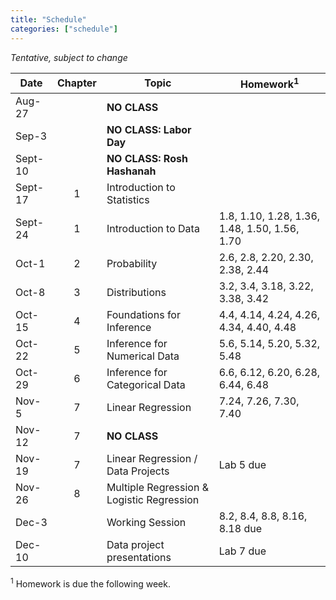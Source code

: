 ```yaml
---
title: "Schedule"
categories: ["schedule"]
---
```


<!--more-->

*Tentative, subject to change*

Date    | Chapter | Topic                          | Homework<sup>1</sup>
--------|:-------:|--------------------------------|------------
Aug-27  |         | **NO CLASS**                   |
Sep-3   |         | **NO CLASS: Labor Day**        |
Sept-10 |         | **NO CLASS: Rosh Hashanah**    |
Sept-17 |    1    | Introduction to Statistics     |
Sept-24 |    1    | Introduction to Data           | 1.8, 1.10, 1.28, 1.36, 1.48, 1.50, 1.56, 1.70
Oct-1   |    2    | Probability                    | 2.6, 2.8, 2.20, 2.30, 2.38, 2.44
Oct-8   |    3    | Distributions                  | 3.2, 3.4, 3.18, 3.22, 3.38, 3.42
Oct-15  |    4    | Foundations for Inference      | 4.4, 4.14, 4.24, 4.26, 4.34, 4.40, 4.48
Oct-22  |    5    | Inference for Numerical Data   | 5.6, 5.14, 5.20, 5.32, 5.48
Oct-29  |    6    | Inference for Categorical Data | 6.6, 6.12, 6.20, 6.28, 6.44, 6.48
Nov-5   |    7    | Linear Regression              | 7.24, 7.26, 7.30, 7.40
Nov-12  |    7    | **NO CLASS**                   | 
Nov-19  |    7    | Linear Regression / Data Projects | Lab 5 due
Nov-26  |    8    | Multiple Regression & Logistic Regression            | 
Dec-3   |         | Working Session                | 8.2, 8.4, 8.8, 8.16, 8.18 due
Dec-10  |         | Data project presentations     | Lab 7 due

<sup>1</sup> Homework is due the following week.
